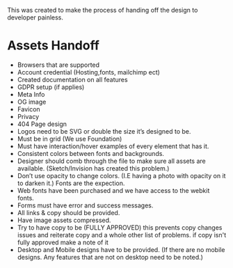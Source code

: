 This was created to make the process of handing off the design to developer painless.

# Assets Handoff
- Browsers that are supported
- Account credential (Hosting,fonts, mailchimp ect)
- Created documentation on all features
- GDPR setup (if applies)
- Meta Info
- OG image
- Favicon
- Privacy
- 404 Page design
- Logos need to be SVG or double the size it’s designed to be.
- Must be in grid (We use Foundation)
- Must have interaction/hover examples of every element that has it.
- Consistent colors between fonts and backgrounds.
- Designer should comb through the file to make sure all assets are available. (Sketch/Invision has created this problem.)
- Don’t use opacity to change colors. (I.E having a photo with opacity on it to darken it.) Fonts are the expection.
- Web fonts have been purchased and we have access to the webkit fonts.
- Forms must have error and success messages.
- All links & copy should be provided.
- Have image assets compressed.
- Try to have copy to be (FULLY APPROVED) this prevents copy changes issues and reiterate copy and a whole other list of problems. if copy isn't fully approved make a note of it
- Desktop and Mobile designs have to be provided. (If there are no mobile designs. Any features that are not on desktop need to be noted.)

